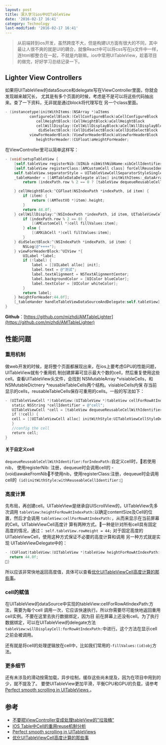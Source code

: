```yaml
---
layout: post
title: 深入学习ios中UITableView
date: '2016-02-17 16:41'
category: Technology
last-modified: '2016-02-17 16:41'
---
```


>从前端转到ios开发，虽然跨度不大，但是构建UI方面有很大的不同，其中最让人很不爽的就是UI的耦合，就像React中可以将css写在js文件中一样，连html都整合在一起，不就是内联嘛。ios中常用UITableView，趁着项目的做完，好好学习总结记录一下。

## Lighter View Controllers

如果将UITableView的dataSource和delegate写在ViewController里面，你就会发现越来越冗长，
尤其是有多个页面的时候，考虑是不是可以将这些代码抽出来。查了一下资料，无非就是通过block将代理写在
另一个class里面。

``` objective-c
- (instancetype)initWithItems:(NSArray *)aItems
           configureCellBlock:(CellConfigureBlock)aCellConfigureBlock
              cellHeightBlock:(CellHeightBlock)aCellHeightBlock
              cellWillDisplay:(CellWillDisplayBlock)aCellWillDisplayBlock
               didSelectBlock:(CellDidSelectBlock)aCellDidSelectBlock
           viewForHeaderBlock:(ViewForHeaderBlock)aViewForHeaderBlock
              heightForHeader:(CGFloat)aHeightForHeader;
```

在ViewController里可以简单这样写：

``` objective-c
- (void)setupTableView {
    [self.tableView registerNib:[UINib nibWithNibName:xibCellIdentifier bundle:nil] forCellReuseIdentifier:xibCellIdentifier];
    [self.tableView registerClass:[AMCustomCell class] forCellReuseIdentifier:customCellIdentifier];
    self.tableView.separatorStyle = UITableViewCellSeparatorStyleSingleLine;
    _tableHander = [[AMTableDataDelegate alloc] initWithItems:_dataArray configureCellBlock:^UITableViewCell *(UITableView *tableView, NSIndexPath *indexPath) {
        return (indexPath.row % 2 == 0 ? [tableView dequeueReusableCellWithIdentifier:customCellIdentifier forIndexPath:indexPath] : [tableView dequeueReusableCellWithIdentifier:xibCellIdentifier forIndexPath:indexPath]);

    } cellHeightBlock:^CGFloat(NSIndexPath *indexPath, id item) {
        if (item) {
            return ((AMTestVO *)item).height;
        }
        return 44.0f;
    } cellWillDisplay:^(NSIndexPath *indexPath, id item, UITableViewCell *cell) {
        if (indexPath.row % 2 == 0) {
            [(AMCustomCell *)cell fillValues:item];
        } else {
            [(AMXibCell *)cell fillValues:item];
        }
    } didSelectBlock:^(NSIndexPath *indexPath, id item) {
        NSLog(@"++++");
    } viewForHeaderBlock:^UIView *{
        UILabel *label;
        if (!label) {
            label = [[UILabel alloc] init];
            label.text = @"测试";
            label.textAlignment = NSTextAlignmentCenter;
            label.backgroundColor = [UIColor blueColor];
            label.textColor = [UIColor whiteColor];
        }
        return label;
    } heightForHeader:44.0f];
    [_tableHander handleTableViewDataSourceAndDelegate:self.tableView];
}
```

**Github**：[https://github.com/mizhdi/AMTableLighter](https://github.com/mizhdi/AMTableLighter)

## 性能问题

### 重用机制

做web开发的时候，是将整个页面都展现出来，在ios上要考虑GPU的性能问题，UITableView就有个重用机
制创建屏幕可显示最大个数的cell，然后重复使用这些cell。查看UITableView头文件，会找到
NSMutableArray \*visiableCells，和NSMutableDictnery   \*reusableTableCells两个结构。visiableCells内保
存当前显示的cells，reusableTableCells保存可重用的cells。一般的写法如下：

``` objective-c
- (UITableViewCell *)tableView:(UITableView *)tableView cellForRowAtIndexPath:(NSIndexPath *)indexPath {  
   static NSString *cellIdentifier = @"cell";  
   UITableViewCell *cell = [tableView dequeueReusableCellWithIdentifier:cellIdentifier];  
   if (!cell) {  
   cell = [[UITableViewCell alloc] initWithStyle:UITableViewCellStyleDefault reuseIdentifier:cellIdentifier];  
   }  
   //config the cell  
   return cell;  
}
```

#### 关于自定义cell

`dequeueReuseableCellWithIdentifier:forIndexPath:`自定义cell时，若使用nib，
使用registerNib: 注册，dequeue时会调用cell的 -(void)awakeFromNib不使用nib，使用registerClass:注册，dequeue时会调用 cell的` (id)initWithStyle:withReuseableCellIdentifier:`

### 高度计算

先布局，再创建cell。UITableView是继承自UIScrollView的，UITableView先多次调用
`tableView:heightForRowAtIndexPath:`以确定contentSize及Cell的位置，然后才会调用
`tableView:cellForRowAtIndexPath:`，从而来显示在当前屏幕的Cell。UITableViewCell高度计
算有两种方式。一种是针对所有cell具有固定高度的情况，通过：
`self.tableView.rowHeight = 44;`
对于固定高度的UITableViewCell，使用这种方式保证不必要的高度计算和调用
另一种方式就是实现 UITableViewDelegate中的：

``` objective-c
- (CGFloat)tableView:(UITableView *)tableView heightForRowAtIndexPath:(NSIndexPath *)indexPath {
  return 44.0f;
}
```

所以应该非常快地返回高度值，具体可以查看[优化UITableViewCell高度计算的那些事](http://blog.sunnyxx.com/2015/05/17/cell-height-calculation/)。

### cell的赋值

在UITableView的dataSource中实现的tableView:cellForRowAtIndexPath:方法，需要为每个cell
调用一次，它应该快速执行。所以你需要尽可能快地返回重用cell实例。不要在这里去执行数据绑定，因为目
前在屏幕上还没有cell。为了执行数据绑定，可以在UITableView的delegate方法
`tableView:willDisplayCell:forRowAtIndexPath:`中进行。这个方法在显示cell之前会被调用。

还有就是将cell的处理逻辑放在cell中，比如我们常用的`-fillValues:(id)obj`方法。

### 更多细节

还有未涉及的滑动按需加载，异步绘制，缓存这些尚未提及，因为在项目中用到的少，就不提及了。
要使UITableView更加平滑，平衡CPU和GPU的负载，请参考[Perfect smooth scrolling in UITableViews ](http://southpeak.github.io/blog/2015/12/20/perfect-smooth-scrolling-in-uitableviews)。


## 参考
- [不要把ViewController变成处理tableView的"垃圾桶"](http://www.jianshu.com/p/1e53f09d0f21)
- [IOS Table中Cell的重用reuse机制分析](http://blog.csdn.net/omegayy/article/details/7356823)
- [Perfect smooth scrolling in UITableViews ](http://southpeak.github.io/blog/2015/12/20/perfect-smooth-scrolling-in-uitableviews)
- [优化UITableViewCell高度计算的那些事](http://blog.sunnyxx.com/2015/05/17/cell-height-calculation/)
